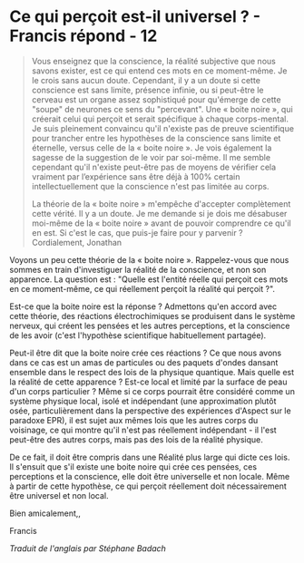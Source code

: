 # Ce qui perçoit est-il universel ? - Francis répond - 12

>Vous enseignez que la conscience, la réalité subjective que nous savons exister, est ce qui entend ces mots en ce moment-même. Je le crois sans aucun doute. Cependant, il y a un doute si cette conscience est sans limite, présence infinie, ou si peut-être le cerveau est un organe assez sophistiqué pour qu'émerge de cette "soupe" de neurones ce sens du "percevant". Une « boite noire », qui créerait celui qui perçoit et serait spécifique à chaque corps-mental. Je suis pleinement convaincu qu'il n'existe pas de preuve scientifique pour trancher entre les hypothèses de la conscience sans limite et éternelle, versus celle de la « boite noire ». Je vois également la sagesse de la suggestion de le voir par soi-même. Il me semble cependant qu'il n'existe peut-être pas de moyens de vérifier cela vraiment par l’expérience sans être déjà à 100% certain intellectuellement que la conscience n'est pas limitée au corps. 
>
>La théorie de la « boite noire » m'empêche d'accepter complètement cette vérité. Il y a un doute. Je me demande si je dois me désabuser moi-même de la « boite noire » avant de pouvoir comprendre ce qu'il en est. Si c'est le cas, que puis-je faire pour y parvenir ? Cordialement, Jonathan

Voyons un peu cette théorie de la « boite noire ». Rappelez-vous que nous sommes en train d'investiguer la réalité de la conscience, et non son apparence. La question est : "Quelle est l'entité réelle qui perçoit ces mots en ce moment-même, ce qui réellement perçoit la réalité qui perçoit ?". 

Est-ce que la boite noire est la réponse ? Admettons qu'en accord avec cette théorie, des réactions électrochimiques se produisent dans le système nerveux, qui créent les pensées et les autres perceptions, et la conscience de les avoir (c'est l'hypothèse scientifique habituellement partagée).

Peut-il être dit que la boite noire crée ces réactions ? Ce que nous avons dans ce cas est un amas de particules ou des paquets d'ondes dansant ensemble dans le respect des lois de la physique quantique. Mais quelle est la réalité de cette apparence ? Est-ce local et limité par la surface de peau d'un corps particulier ? Même si ce corps pourrait être considéré comme un système physique local, isolé et indépendant (une approximation plutôt osée, particulièrement dans la perspective des expériences d'Aspect sur le paradoxe EPR), il est sujet aux mêmes lois que les autres corps du voisinage, ce qui montre qu'il n'est pas réellement indépendant - il l'est peut-être des autres corps, mais pas des lois de la réalité physique. 

De ce fait, il doit être compris dans une Réalité plus large qui dicte ces lois. Il s'ensuit que s'il existe une boite noire qui crée ces pensées, ces perceptions et la conscience, elle doit être universelle et non locale. Même à partir de cette hypothèse, ce qui perçoit réellement doit nécessairement être universel et non local.

Bien amicalement,,

Francis

_Traduit de l'anglais par Stéphane Badach_

